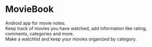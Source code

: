 # MovieBook
Android app for movie notes.<br>
Keep track of movies you have watched, add information like rating, comments, categories and more.<br>
Make a watchlist and keep your movies organized by category.
